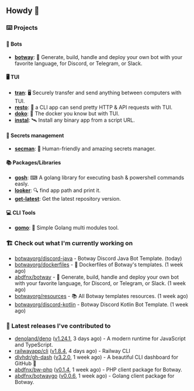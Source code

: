 ## Howdy 👋

### ⌨️ Projects

#### 🤖 Bots

- [**botway**](https://github.com/abdfnx/botway): 🤖 Generate, build, handle and deploy your own bot with your favorite language, for Discord, or Telegram, or Slack.

#### 🖥 TUI

- [**tran**](https://github.com/abdfnx/tran): 🖥 Securely transfer and send anything between computers with TUI.
- [**resto**](https://github.com/abdfnx/resto): 🔗 a CLI app can send pretty HTTP & API requests with TUI.
- [**doko**](https://github.com/abdfnx/doko): 🐳 The docker you know but with TUI.
- [**instal**](https://github.com/abdfnx/instal): 🛰️ Install any binary app from a script URL.

#### 🔐 Secrets management

- [**secman**](https://github.com/scmn-dev/secman): 👊 Human-friendly and amazing secrets manager.

#### 📚 Packages/Libraries

- [**gosh**](https://github.com/abdfnx/gosh): ⌨ A golang library for executing bash & powershell commands easly.
- [**looker**](https://github.com/abdfnx/looker): 🔍 find app path and print it.
- [**get-latest**](https://github.com/scmn-dev/get-latest): Get the latest repository version.

#### 💻 CLI Tools 

- [**gomo**](https://github.com/abdfnx/gomo): 📐 Simple Golang multi modules tool.

### 🏗️ Check out what I'm currently working on


- [botwayorg/discord-java](https://github.com/botwayorg/discord-java) - Botway Discord Java Bot Template. (today)
- [botwayorg/dockerfiles](https://github.com/botwayorg/dockerfiles) - 🐋 Dockerfiles of Botway&#39;s templates. (1 week ago)
- [abdfnx/botway](https://github.com/abdfnx/botway) - 🤖 Generate, build, handle and deploy your own bot with your favorite language, for Discord, or Telegram, or Slack. (1 week ago)
- [botwayorg/resources](https://github.com/botwayorg/resources) - 📚 All Botway templates resources. (1 week ago)
- [botwayorg/discord-kotlin](https://github.com/botwayorg/discord-kotlin) - Botway Discord Kotlin Bot Template. (1 week ago)

### 🔭 Latest releases I've contributed to

- [denoland/deno](https://github.com/denoland/deno) ([v1.24.1](https://github.com/denoland/deno/releases/tag/v1.24.1), 3 days ago) - A modern runtime for JavaScript and TypeScript.
- [railwayapp/cli](https://github.com/railwayapp/cli) ([v1.8.4](https://github.com/railwayapp/cli/releases/tag/v1.8.4), 4 days ago) - Railway CLI
- [dlvhdr/gh-dash](https://github.com/dlvhdr/gh-dash) ([v3.2.0](https://github.com/dlvhdr/gh-dash/releases/tag/v3.2.0), 1 week ago) - A beautiful CLI dashboard for GitHub 🚀 
- [abdfnx/bw-php](https://github.com/abdfnx/bw-php) ([v0.1.4](https://github.com/abdfnx/bw-php/releases/tag/v0.1.4), 1 week ago) - PHP client package for Botway.
- [abdfnx/botwaygo](https://github.com/abdfnx/botwaygo) ([v0.0.6](https://github.com/abdfnx/botwaygo/releases/tag/v0.0.6), 1 week ago) - Golang client package for Botway.
